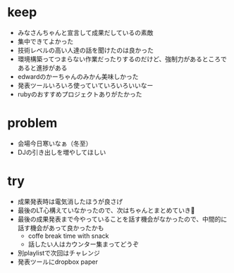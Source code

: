 # keep

- みなさんちゃんと宣言して成果だしているの素敵
- 集中できてよかった
- 技術レベルの高い人達の話を聞けたのは良かった
- 環境構築ってつまらない作業だったりするのだけど、強制力があるところであると進捗がある
- edwardのかーちゃんのみかん美味しかった
- 発表ツールいろいろ使っていていろいろいいなー
- rubyのおすすめプロジェクトありがたかった

# problem

- 会場今日寒いなぁ（冬至）
- DJの引き出しを増やしてほしい

# try

- 成果発表時は電気消したほうが良さげ
- 最後のLT心構えていなかったので、次はちゃんとまとめていき💪
- 最後の成果発表まで今やっていることを話す機会がなかったので、中間的に話す機会があって良かったかも
  - coffe break time with snack
  - 話したい人はカウンター集まってどうぞ
- 別playlistで次回はチャレンジ
- 発表ツールにdropbox paper


